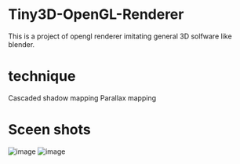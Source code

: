 # Tiny3D-OpenGL-Renderer
This is a project of opengl renderer imitating general 3D solfware like blender.
# technique
Cascaded shadow mapping
Parallax mapping
# Sceen shots
![image](https://github.com/crystalline02/Tiny3D-OpenGL-Renderer/assets/45896894/e54ed696-bffc-40e8-b8b3-49dc0012001b)
![image](https://github.com/crystalline02/Tiny3D-OpenGL-Renderer/assets/45896894/efa441a1-2fc5-42c9-82a1-ecd89721309a)
